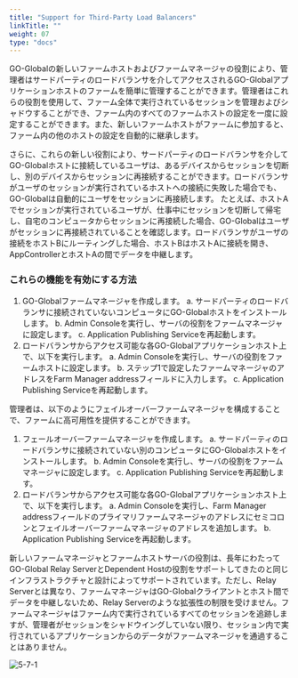 ```yaml
---
title: "Support for Third-Party Load Balancers"
linkTitle: ""
weight: 07
type: "docs"
---
```


GO-Globalの新しいファームホストおよびファームマネージャの役割により、管理者はサードパーティのロードバランサを介してアクセスされるGO-Globalアプリケーションホストのファームを簡単に管理することができます。管理者はこれらの役割を使用して、ファーム全体で実行されているセッションを管理およびシャドウすることができ、ファーム内のすべてのファームホストの設定を一度に設定することができます。また、新しいファームホストがファームに参加すると、ファーム内の他のホストの設定を自動的に継承します。

さらに、これらの新しい役割により、サードパーティのロードバランサを介してGO-Globalホストに接続しているユーザは、あるデバイスからセッションを切断し、別のデバイスからセッションに再接続することができます。ロードバランサがユーザのセッションが実行されているホストへの接続に失敗した場合でも、GO-Globalは自動的にユーザをセッションに再接続します。
たとえば、ホストAでセッションが実行されているユーザが、仕事中にセッションを切断して帰宅し、自宅のコンピュータからセッションに再接続した場合、GO-Globalはユーザがセッションに再接続されていることを確認します。ロードバランサがユーザの接続をホストBにルーティングした場合、ホストBはホストAに接続を開き、AppControllerとホストAの間でデータを中継します。

### これらの機能を有効にする方法

1. GO-Globalファームマネージャを作成します。
a. サードパーティのロードバランサに接続されていないコンピュータにGO-Globalホストをインストールします。
b. Admin Consoleを実行し、サーバの役割をファームマネージャに設定します。
c. Application Publishing Serviceを再起動します。
2. ロードバランサからアクセス可能な各GO-Globalアプリケーションホスト上で、以下を実行します。
a. Admin Consoleを実行し、サーバの役割をファームホストに設定します。
b. ステップ1で設定したファームマネージャのアドレスをFarm Manager addressフィールドに入力します。
c. Application Publishing Serviceを再起動します。

管理者は、以下のようにフェイルオーバーファームマネージャを構成することで、ファームに高可用性を提供することができます。

1. フェールオーバーファームマネージャを作成します。
a. サードパーティのロードバランサに接続されていない別のコンピュータにGO-Globalホストをインストールします。
b. Admin Consoleを実行し、サーバの役割をファームマネージャに設定します。
c. Application Publishing Serviceを再起動します。
2. ロードバランサからアクセス可能な各GO-Globalアプリケーションホスト上で、以下を実行します。
a. Admin Consoleを実行し、Farm Manager addressフィールドのプライマリファームマネージャのアドレスにセミコロンとフェイルオーバーファームマネージャのアドレスを追加します。
b. Application Publishing Serviceを再起動します。

新しいファームマネージャとファームホストサーバの役割は、長年にわたってGO-Global Relay ServerとDependent Hostの役割をサポートしてきたのと同じインフラストラクチャと設計によってサポートされています。ただし、Relay Serverとは異なり、ファームマネージャはGO-Globalクライアントとホスト間でデータを中継しないため、Relay Serverのような拡張性の制限を受けません。ファームマネージャはファーム内で実行されているすべてのセッションを追跡しますが、管理者がセッションをシャドウイングしていない限り、セッション内で実行されているアプリケーションからのデータがファームマネージャを通過することはありません。

![5-7-1](/img/5-7-1.png)